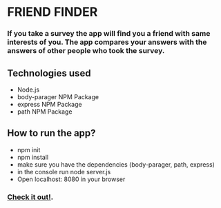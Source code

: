 # **FRIEND FINDER** 
### If you take a survey the app will find you a friend with same interests of you. The app compares your answers with the answers of other people who took the survey.
## **Technologies used**
- Node.js
- body-parager NPM Package 
- express NPM Package
- path NPM Package
## **How to run the app?**
- npm init
- npm install 
- make sure you have the dependencies (body-parager, path, express)
- in the console run node server.js
- Open localhost: 8080 in your browser
### [Check it out!](https://tamilae.github.io/FriendFinder-/.).

